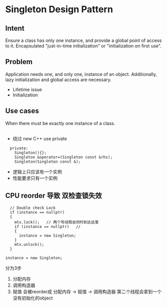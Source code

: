 # Singleton Design Pattern

## Intent
Ensure a class has only one instance, and provide a global point of access to it.
Encapsulated "just-in-time initialization" or "initialization on first use".

## Problem
Application needs one, and only one, instance of an object. Additionally, lazy initialization and global access are necessary.

- Lifetime issue
- Initialization


## Use cases
When there must be exactly one instance of a class.


##
- 绕过 new 
C++ use private
```
  private:
    Singleton(){}; 
    Singleton &operator=(Singleton const &rhs);   
    Singleton(Singleton const &);
```  

- 逻辑上只应该有一个实例
- 性能要求只有一个实例



## CPU reorder 导致 双检查锁失效


```
  // Double check Lock
  if (instance == nullptr)
  {
    mtx.lock();   // 两个写线程会同时到达这里
    if (instance == nullptr)   // 
    {
      instance = new Singleton;
    }
    mtx.unlock();
  } 
```

```
instance = new Singleton;
```
分为3步
1. 分配内存
2. 调用构造器
3. 赋值
会被reorder成
分配内存 -> 赋值 -> 调用构造器 
第二个线程会拿到一个没有初始化的object
